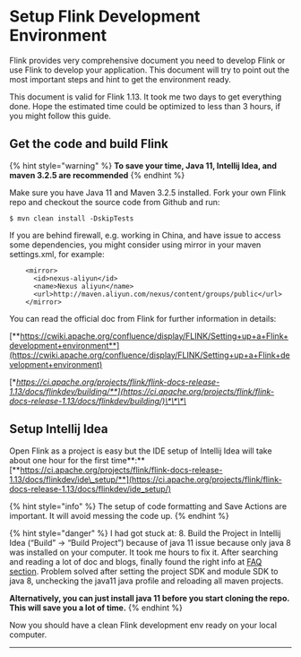 # Setup Flink Development Environment

Flink provides very comprehensive document you need to develop Flink or use Flink to develop your application. This document will try to point out the most important steps and hint to get the environment ready. 

This document is valid for Flink 1.13. It took me two days to get everything done. Hope the estimated time could be optimized to less than 3 hours, if you might follow this guide. 

## Get the code and build Flink

{% hint style="warning" %}
**To save your time, Java 11, Intellij Idea, and maven 3.2.5 are recommended**
{% endhint %}

Make sure you have Java 11 and Maven 3.2.5 installed. Fork your own Flink repo and checkout the source code from Github and run:

```
$ mvn clean install -DskipTests
```

If you are behind firewall, e.g. working in China, and have issue to access some dependencies, you might consider using mirror in your maven settings.xml, for example:

```markup
    <mirror>
      <id>nexus-aliyun</id>
      <name>Nexus aliyun</name>
      <url>http://maven.aliyun.com/nexus/content/groups/public</url>
    </mirror>
```

You can read the official doc from Flink for further information in details:

[**https://cwiki.apache.org/confluence/display/FLINK/Setting+up+a+Flink+development+environment**](https://cwiki.apache.org/confluence/display/FLINK/Setting+up+a+Flink+development+environment)

[**https://ci.apache.org/projects/flink/flink-docs-release-1.13/docs/flinkdev/building/**](https://ci.apache.org/projects/flink/flink-docs-release-1.13/docs/flinkdev/building/)\*\*\*\*

## Setup Intellij Idea

Open Flink as a project is easy but the IDE setup of Intellij Idea will take about one hour for the first time**:** [**https://ci.apache.org/projects/flink/flink-docs-release-1.13/docs/flinkdev/ide\_setup/**](https://ci.apache.org/projects/flink/flink-docs-release-1.13/docs/flinkdev/ide_setup/)

{% hint style="info" %}
The setup of code formatting and Save Actions are important. It will avoid messing the code up. 
{% endhint %}

{% hint style="danger" %}
I had got stuck at: 8. Build the Project in Intellij Idea \(“Build” → “Build Project”\) because of java 11 issue because only java 8 was installed on your computer. It took me hours to fix it. After searching and reading a lot of doc and blogs, finally found the right info at [FAQ section](https://ci.apache.org/projects/flink/flink-docs-release-1.13/docs/flinkdev/ide_setup/). Problem solved after setting the project SDK and module SDK to java 8, unchecking the java11 java profile and reloading all maven projects.

**Alternatively, you can just install java 11 before you start cloning the repo. This will save you a lot of time.**
{% endhint %}

Now you should have a clean Flink development env ready on your local computer.   
****

